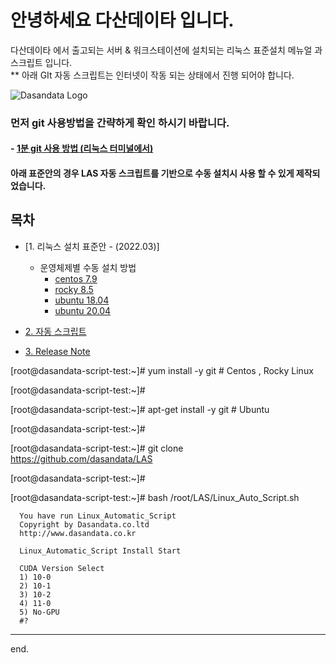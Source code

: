 # 안녕하세요 다산데이타 입니다.  
다산데이타 에서 출고되는 서버 & 워크스테이션에 설치되는 리눅스 표준설치 메뉴얼 과 스크립트 입니다.  
** 아래 GIt 자동 스크립트는 인터넷이 작동 되는 상태에서 진행 되어야 합니다.

![Dasandata Logo](http://dasandata.co.kr/wp-content/uploads/2019/05/%EB%8B%A4%EC%82%B0%EB%A1%9C%EA%B3%A0_%EC%88%98%EC%A0%951-300x109.jpg)

### 먼저 git 사용방법을 간략하게 확인 하시기 바랍니다.    
#### - [1분 git 사용 방법 (리눅스 터미널에서)][how-to-git]  
[how-to-git]:https://github.com/dasandata/LISR/blob/master/how-to-git.md

#### 아래 표준안의 경우 LAS 자동 스크립트를 기반으로 수동 설치시 사용 할 수 있게 제작되었습니다.

## 목차
- [1. 리눅스 설치 표준안 - (2022.03)]  

  - 운영체제별 수동 설치 방법
      - [centos 7.9](https://github.com/dasandata/LAS/blob/ce0932c463fa3fc06617e3859c80a641008e4be8/CentOS%207.9%20Manual/CentOS_7_Install_Guide.md)
      - [rocky  8.5](https://github.com/dasandata/LAS/blob/ce0932c463fa3fc06617e3859c80a641008e4be8/Rocky%208.5%20Manual/Rocky_8_install_guide.md)
      - [ubuntu 18.04](https://github.com/dasandata/LAS/blob/ce0932c463fa3fc06617e3859c80a641008e4be8/Ubuntu%2018.04%20Manual/Ubuntu_18_Install_Guide.md)
      - [ubuntu 20.04](https://github.com/dasandata/LAS/blob/ce0932c463fa3fc06617e3859c80a641008e4be8/Ubuntu%2020.04%20Manual/Ubuntu_20_Install_Guide.md)

- [2. 자동 스크립트](https://github.com/dasandata/LAS/blob/806c4a01b23c5ab6dc6b9a77d17d32cdf201b426/Linux_Auto_Script.sh)

- [3. Release Note](https://github.com/dasandata/LAS/blob/88da18550bf95d744024adf16aab93a0fcb59005/Release%20Note/LAS_Release_Note.md)


[root@dasandata-script-test:~]#  yum install -y git  # Centos , Rocky Linux

[root@dasandata-script-test:~]#

[root@dasandata-script-test:~]# apt-get install -y git # Ubuntu

[root@dasandata-script-test:~]#

[root@dasandata-script-test:~]# git clone https://github.com/dasandata/LAS

[root@dasandata-script-test:~]#

[root@dasandata-script-test:~]# bash /root/LAS/Linux_Auto_Script.sh

      You have run Linux_Automatic_Script
      Copyright by Dasandata.co.ltd
      http://www.dasandata.co.kr

      Linux_Automatic_Script Install Start

      CUDA Version Select
      1) 10-0
      2) 10-1
      3) 10-2
      4) 11-0
      5) No-GPU
      #? 


***

end.
